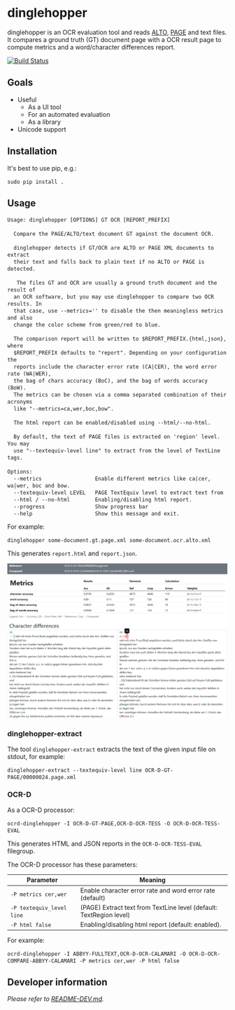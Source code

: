 dinglehopper
============

dinglehopper is an OCR evaluation tool and reads
[ALTO](https://github.com/altoxml),
[PAGE](https://github.com/PRImA-Research-Lab/PAGE-XML) and text files.  It
compares a ground truth (GT) document page with a OCR result page to compute
metrics and a word/character differences report.

[![Build Status](https://circleci.com/gh/qurator-spk/dinglehopper.svg?style=svg)](https://circleci.com/gh/qurator-spk/dinglehopper)

Goals
-----
* Useful
  * As a UI tool
  * For an automated evaluation
  * As a library
* Unicode support

Installation
------------
It's best to use pip, e.g.:
~~~
sudo pip install .
~~~

Usage
-----
~~~
Usage: dinglehopper [OPTIONS] GT OCR [REPORT_PREFIX]

  Compare the PAGE/ALTO/text document GT against the document OCR.

  dinglehopper detects if GT/OCR are ALTO or PAGE XML documents to extract
  their text and falls back to plain text if no ALTO or PAGE is detected.

   The files GT and OCR are usually a ground truth document and the result of
  an OCR software, but you may use dinglehopper to compare two OCR results. In
  that case, use --metrics='' to disable the then meaningless metrics and also
  change the color scheme from green/red to blue.

  The comparison report will be written to $REPORT_PREFIX.{html,json}, where
  $REPORT_PREFIX defaults to "report". Depending on your configuration the
  reports include the character error rate (CA|CER), the word error rate (WA|WER),
  the bag of chars accuracy (BoC), and the bag of words accuracy (BoW).
  The metrics can be chosen via a comma separated combination of their acronyms
  like "--metrics=ca,wer,boc,bow".

  The html report can be enabled/disabled using --html/--no-html.

  By default, the text of PAGE files is extracted on 'region' level. You may
  use "--textequiv-level line" to extract from the level of TextLine tags.

Options:
  --metrics                 Enable different metrics like ca|cer, wa|wer, boc and bow.
  --textequiv-level LEVEL   PAGE TextEquiv level to extract text from
  --html / --no-html        Enabling/disabling html report.
  --progress                Show progress bar
  --help                    Show this message and exit.
~~~

For example:
~~~
dinglehopper some-document.gt.page.xml some-document.ocr.alto.xml
~~~
This generates `report.html` and `report.json`.

![dinglehopper displaying metrics and character differences](.screenshots/dinglehopper.png?raw=true)

### dinglehopper-extract
The tool `dinglehopper-extract` extracts the text of the given input file on
stdout, for example:

~~~
dinglehopper-extract --textequiv-level line OCR-D-GT-PAGE/00000024.page.xml
~~~

### OCR-D
As a OCR-D processor:
~~~
ocrd-dinglehopper -I OCR-D-GT-PAGE,OCR-D-OCR-TESS -O OCR-D-OCR-TESS-EVAL
~~~
This generates HTML and JSON reports in the `OCR-D-OCR-TESS-EVAL` filegroup.

The OCR-D processor has these parameters:

| Parameter                 | Meaning                                                             |
| ------------------------- | ------------------------------------------------------------------- |
| `-P metrics cer,wer`      | Enable character error rate and word error rate (default)           |
| `-P textequiv_level line` | (PAGE) Extract text from TextLine level (default: TextRegion level) |
| `-P html false`           | Enabling/disabling html report (default: enabled).                  |

For example:
~~~
ocrd-dinglehopper -I ABBYY-FULLTEXT,OCR-D-OCR-CALAMARI -O OCR-D-OCR-COMPARE-ABBYY-CALAMARI -P metrics cer,wer -P html false
~~~

Developer information
---------------------
*Please refer to [README-DEV.md](README-DEV.md).*
